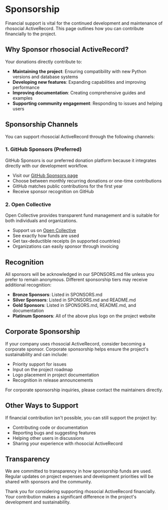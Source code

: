 # Sponsorship

Financial support is vital for the continued development and maintenance of rhosocial ActiveRecord. This page outlines how you can contribute financially to the project.

## Why Sponsor rhosocial ActiveRecord?

Your donations directly contribute to:

- **Maintaining the project**: Ensuring compatibility with new Python versions and database systems
- **Developing new features**: Expanding capabilities and improving performance
- **Improving documentation**: Creating comprehensive guides and examples
- **Supporting community engagement**: Responding to issues and helping users

## Sponsorship Channels

You can support rhosocial ActiveRecord through the following channels:

### 1. GitHub Sponsors (Preferred)

GitHub Sponsors is our preferred donation platform because it integrates directly with our development workflow.

- Visit our [GitHub Sponsors page](https://github.com/sponsors/rhosocial)
- Choose between monthly recurring donations or one-time contributions
- GitHub matches public contributions for the first year
- Receive sponsor recognition on GitHub

### 2. Open Collective

Open Collective provides transparent fund management and is suitable for both individuals and organizations.

- Support us on [Open Collective](https://opencollective.com/rhosocial-activerecord)
- See exactly how funds are used
- Get tax-deductible receipts (in supported countries)
- Organizations can easily sponsor through invoicing

## Recognition

All sponsors will be acknowledged in our SPONSORS.md file unless you prefer to remain anonymous. Different sponsorship tiers may receive additional recognition:

- **Bronze Sponsors**: Listed in SPONSORS.md
- **Silver Sponsors**: Listed in SPONSORS.md and README.md
- **Gold Sponsors**: Listed in SPONSORS.md, README.md, and documentation
- **Platinum Sponsors**: All of the above plus logo on the project website

## Corporate Sponsorship

If your company uses rhosocial ActiveRecord, consider becoming a corporate sponsor. Corporate sponsorship helps ensure the project's sustainability and can include:

- Priority support for issues
- Input on the project roadmap
- Logo placement in project documentation
- Recognition in release announcements

For corporate sponsorship inquiries, please contact the maintainers directly.

## Other Ways to Support

If financial contribution isn't possible, you can still support the project by:

- Contributing code or documentation
- Reporting bugs and suggesting features
- Helping other users in discussions
- Sharing your experience with rhosocial ActiveRecord

## Transparency

We are committed to transparency in how sponsorship funds are used. Regular updates on project expenses and development priorities will be shared with sponsors and the community.

Thank you for considering supporting rhosocial ActiveRecord financially. Your contribution makes a significant difference in the project's development and sustainability.